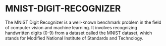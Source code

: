 # MNIST-DIGIT-RECOGNIZER
 The MNIST Digit Recognizer is a well-known benchmark problem in the field of computer vision and machine learning. It involves recognizing handwritten digits (0-9) from a dataset called the MNIST dataset, which stands for Modified National Institute of Standards and Technology.
